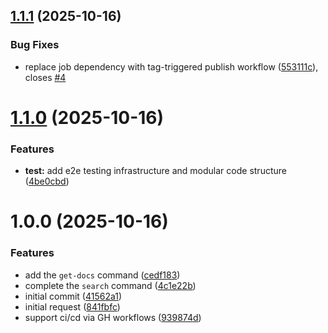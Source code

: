 ## [1.1.1](https://github.com/mattjmcnaughton/context7-cli/compare/v1.1.0...v1.1.1) (2025-10-16)


### Bug Fixes

* replace job dependency with tag-triggered publish workflow ([553111c](https://github.com/mattjmcnaughton/context7-cli/commit/553111cfbae251d509475402b1436b7db76d3f23)), closes [#4](https://github.com/mattjmcnaughton/context7-cli/issues/4)

# [1.1.0](https://github.com/mattjmcnaughton/context7-cli/compare/v1.0.0...v1.1.0) (2025-10-16)


### Features

* **test:** add e2e testing infrastructure and modular code structure ([4be0cbd](https://github.com/mattjmcnaughton/context7-cli/commit/4be0cbd525c5dec8d012a1e403ddf06cb0d87067))

# 1.0.0 (2025-10-16)


### Features

* add the `get-docs` command ([cedf183](https://github.com/mattjmcnaughton/context7-cli/commit/cedf183c6f8a3c2a141580263ab552a845c48be4))
* complete the `search` command ([4c1e22b](https://github.com/mattjmcnaughton/context7-cli/commit/4c1e22bd8c36841ee8eb6d927804c14b9d880570))
* initial commit ([41562a1](https://github.com/mattjmcnaughton/context7-cli/commit/41562a1d71d3fbd8165311c84b3516ef7bcd4a85))
* initial request ([841fbfc](https://github.com/mattjmcnaughton/context7-cli/commit/841fbfc8664c6d5035df17db7f809799c89eb21e))
* support ci/cd via GH workflows ([939874d](https://github.com/mattjmcnaughton/context7-cli/commit/939874dbb2f0dd640deea3285d4adc52eebc8fc4))

